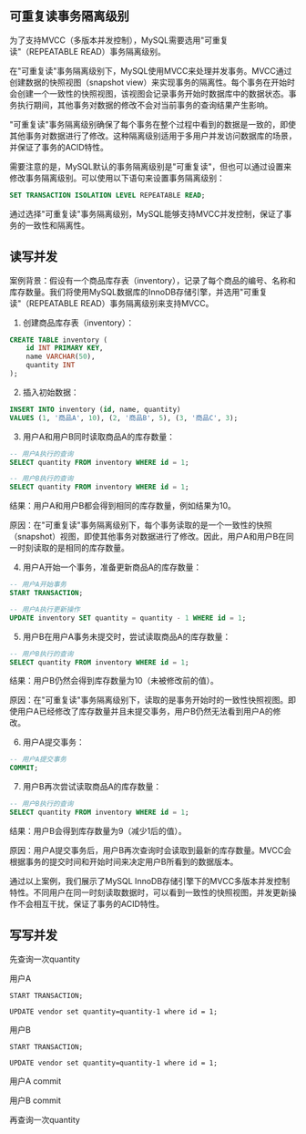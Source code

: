 ## 可重复读事务隔离级别

为了支持MVCC（多版本并发控制），MySQL需要选用"可重复读"（REPEATABLE READ）事务隔离级别。

在"可重复读"事务隔离级别下，MySQL使用MVCC来处理并发事务。MVCC通过创建数据的快照视图（snapshot view）来实现事务的隔离性。每个事务在开始时会创建一个一致性的快照视图，该视图会记录事务开始时数据库中的数据状态。事务执行期间，其他事务对数据的修改不会对当前事务的查询结果产生影响。

"可重复读"事务隔离级别确保了每个事务在整个过程中看到的数据是一致的，即使其他事务对数据进行了修改。这种隔离级别适用于多用户并发访问数据库的场景，并保证了事务的ACID特性。

需要注意的是，MySQL默认的事务隔离级别是"可重复读"，但也可以通过设置来修改事务隔离级别。可以使用以下语句来设置事务隔离级别：
```sql
SET TRANSACTION ISOLATION LEVEL REPEATABLE READ;
```

通过选择"可重复读"事务隔离级别，MySQL能够支持MVCC并发控制，保证了事务的一致性和隔离性。

## 读写并发

案例背景：假设有一个商品库存表（inventory），记录了每个商品的编号、名称和库存数量。我们将使用MySQL数据库的InnoDB存储引擎，并选用"可重复读"（REPEATABLE READ）事务隔离级别来支持MVCC。

1. 创建商品库存表（inventory）：
```sql
CREATE TABLE inventory (
    id INT PRIMARY KEY,
    name VARCHAR(50),
    quantity INT
);
```

2. 插入初始数据：
```sql
INSERT INTO inventory (id, name, quantity)
VALUES (1, '商品A', 10), (2, '商品B', 5), (3, '商品C', 3);
```

3. 用户A和用户B同时读取商品A的库存数量：
```sql
-- 用户A执行的查询
SELECT quantity FROM inventory WHERE id = 1;

-- 用户B执行的查询
SELECT quantity FROM inventory WHERE id = 1;
```
结果：用户A和用户B都会得到相同的库存数量，例如结果为10。

原因：在"可重复读"事务隔离级别下，每个事务读取的是一个一致性的快照（snapshot）视图，即使其他事务对数据进行了修改。因此，用户A和用户B在同一时刻读取的是相同的库存数量。

4. 用户A开始一个事务，准备更新商品A的库存数量：
```sql
-- 用户A开始事务
START TRANSACTION;

-- 用户A执行更新操作
UPDATE inventory SET quantity = quantity - 1 WHERE id = 1;
```

5. 用户B在用户A事务未提交时，尝试读取商品A的库存数量：
```sql
-- 用户B执行的查询
SELECT quantity FROM inventory WHERE id = 1;
```
结果：用户B仍然会得到库存数量为10（未被修改前的值）。

原因：在"可重复读"事务隔离级别下，读取的是事务开始时的一致性快照视图。即使用户A已经修改了库存数量并且未提交事务，用户B仍然无法看到用户A的修改。

6. 用户A提交事务：
```sql
-- 用户A提交事务
COMMIT;
```

7. 用户B再次尝试读取商品A的库存数量：
```sql
-- 用户B执行的查询
SELECT quantity FROM inventory WHERE id = 1;
```
结果：用户B会得到库存数量为9（减少1后的值）。

原因：用户A提交事务后，用户B再次查询时会读取到最新的库存数量。MVCC会根据事务的提交时间和开始时间来决定用户B所看到的数据版本。

通过以上案例，我们展示了MySQL InnoDB存储引擎下的MVCC多版本并发控制特性。不同用户在同一时刻读取数据时，可以看到一致性的快照视图，并发更新操作不会相互干扰，保证了事务的ACID特性。

## 写写并发

先查询一次quantity

用户A

```mysql
START TRANSACTION;

UPDATE vendor set quantity=quantity-1 where id = 1;
```

用户B

```mysql
START TRANSACTION;

UPDATE vendor set quantity=quantity-1 where id = 1;
```

用户A commit

用户B commit

再查询一次quantity